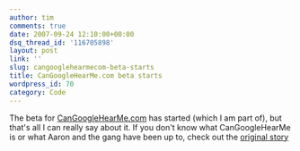 ```yaml
---
author: tim
comments: true
date: 2007-09-24 12:10:00+00:00
dsq_thread_id: '116705898'
layout: post
link: ''
slug: cangooglehearmecom-beta-starts
title: CanGoogleHearMe.com beta starts
wordpress_id: 70
category: Code
---
```


The beta for [CanGoogleHearMe.com](http://cangooglehearme.com/) has started
(which I am part of), but that's all I can really say about it. If you don't
know what CanGoogleHearMe is or what Aaron and the gang have been up to, check
out the [original story](http://cangooglehearme.com/chapter1.php)

